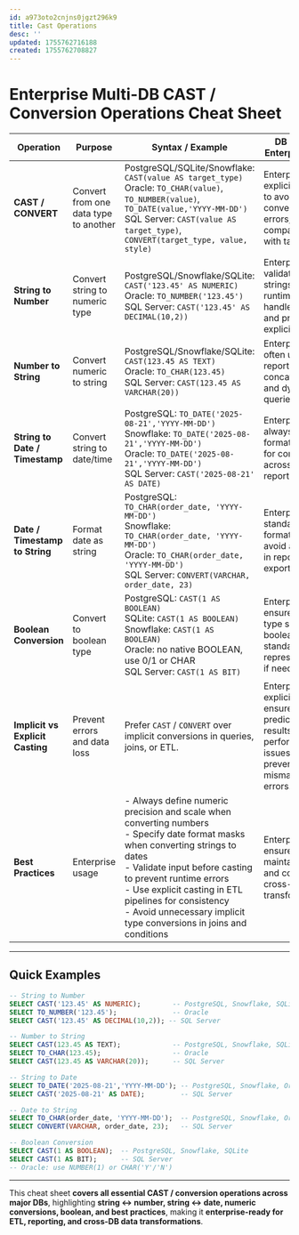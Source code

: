 ```yaml
---
id: a973oto2cnjns0jgzt296k9
title: Cast Operations
desc: ''
updated: 1755762716188
created: 1755762708827
---
```


# **Enterprise Multi-DB CAST / Conversion Operations Cheat Sheet**

| Operation                        | Purpose                               | Syntax / Example                                                                                                                                                                                                                                                                                                                             | DB Notes / Enterprise Tips                                                                                              |
| -------------------------------- | ------------------------------------- | -------------------------------------------------------------------------------------------------------------------------------------------------------------------------------------------------------------------------------------------------------------------------------------------------------------------------------------------- | ----------------------------------------------------------------------------------------------------------------------- |
| **CAST / CONVERT**               | Convert from one data type to another | PostgreSQL/SQLite/Snowflake: `CAST(value AS target_type)` <br> Oracle: `TO_CHAR(value)`, `TO_NUMBER(value)`, `TO_DATE(value,'YYYY-MM-DD')` <br> SQL Server: `CAST(value AS target_type)`, `CONVERT(target_type, value, style)`                                                                                                               | Enterprise: use explicit casting to avoid implicit conversion errors; ensure compatibility with target type.            |
| **String to Number**             | Convert string to numeric type        | PostgreSQL/Snowflake/SQLite: `CAST('123.45' AS NUMERIC)` <br> Oracle: `TO_NUMBER('123.45')` <br> SQL Server: `CAST('123.45' AS DECIMAL(10,2))`                                                                                                                                                                                               | Enterprise: validate input strings to avoid runtime errors; handle decimal and precision explicitly.                    |
| **Number to String**             | Convert numeric to string             | PostgreSQL/Snowflake/SQLite: `CAST(123.45 AS TEXT)` <br> Oracle: `TO_CHAR(123.45)` <br> SQL Server: `CAST(123.45 AS VARCHAR(20))`                                                                                                                                                                                                            | Enterprise: often used in reporting, concatenation, and dynamic queries.                                                |
| **String to Date / Timestamp**   | Convert string to date/time           | PostgreSQL: `TO_DATE('2025-08-21','YYYY-MM-DD')` <br> Snowflake: `TO_DATE('2025-08-21','YYYY-MM-DD')` <br> Oracle: `TO_DATE('2025-08-21','YYYY-MM-DD')` <br> SQL Server: `CAST('2025-08-21' AS DATE)`                                                                                                                                        | Enterprise: always specify format masks for consistency across ETL and reporting.                                       |
| **Date / Timestamp to String**   | Format date as string                 | PostgreSQL: `TO_CHAR(order_date, 'YYYY-MM-DD')` <br> Snowflake: `TO_CHAR(order_date, 'YYYY-MM-DD')` <br> Oracle: `TO_CHAR(order_date, 'YYYY-MM-DD')` <br> SQL Server: `CONVERT(VARCHAR, order_date, 23)`                                                                                                                                     | Enterprise: use standard formatting to avoid ambiguity in reporting and exports.                                        |
| **Boolean Conversion**           | Convert to boolean type               | PostgreSQL: `CAST(1 AS BOOLEAN)` <br> SQLite: `CAST(1 AS BOOLEAN)` <br> Snowflake: `CAST(1 AS BOOLEAN)` <br> Oracle: no native BOOLEAN, use 0/1 or CHAR <br> SQL Server: `CAST(1 AS BIT)`                                                                                                                                                    | Enterprise: ensure target type supports boolean; standardize 0/1 representation if needed.                              |
| **Implicit vs Explicit Casting** | Prevent errors and data loss          | Prefer `CAST` / `CONVERT` over implicit conversions in queries, joins, or ETL.                                                                                                                                                                                                                                                               | Enterprise: explicit casting ensures predictable results, avoids performance issues, and prevents type mismatch errors. |
| **Best Practices**               | Enterprise usage                      | - Always define numeric precision and scale when converting numbers <br> - Specify date format masks when converting strings to dates <br> - Validate input before casting to prevent runtime errors <br> - Use explicit casting in ETL pipelines for consistency <br> - Avoid unnecessary implicit type conversions in joins and conditions | Enterprise: ensures robust, maintainable, and consistent cross-DB data transformations.                                 |

---

## **Quick Examples**

```sql
-- String to Number
SELECT CAST('123.45' AS NUMERIC);        -- PostgreSQL, Snowflake, SQLite
SELECT TO_NUMBER('123.45');              -- Oracle
SELECT CAST('123.45' AS DECIMAL(10,2)); -- SQL Server

-- Number to String
SELECT CAST(123.45 AS TEXT);             -- PostgreSQL, Snowflake, SQLite
SELECT TO_CHAR(123.45);                  -- Oracle
SELECT CAST(123.45 AS VARCHAR(20));      -- SQL Server

-- String to Date
SELECT TO_DATE('2025-08-21','YYYY-MM-DD'); -- PostgreSQL, Snowflake, Oracle
SELECT CAST('2025-08-21' AS DATE);         -- SQL Server

-- Date to String
SELECT TO_CHAR(order_date, 'YYYY-MM-DD');  -- PostgreSQL, Snowflake, Oracle
SELECT CONVERT(VARCHAR, order_date, 23);   -- SQL Server

-- Boolean Conversion
SELECT CAST(1 AS BOOLEAN);  -- PostgreSQL, Snowflake, SQLite
SELECT CAST(1 AS BIT);      -- SQL Server
-- Oracle: use NUMBER(1) or CHAR('Y'/'N')
```

---

This cheat sheet **covers all essential CAST / conversion operations across major DBs**, highlighting **string ↔ number, string ↔ date, numeric conversions, boolean, and best practices**, making it **enterprise-ready for ETL, reporting, and cross-DB data transformations**.

